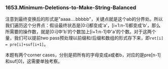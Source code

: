 ### 1653.Minimum-Deletions-to-Make-String-Balanced

注意到最终变换后的形式是"aaaa....bbbbb"，关键点就是这个ab的分界处。所以我们遍历这个分界点：假设最终状态是[0:i]都变成'a'，[i+1:n-1]都变成'b'，那么所需要的操作数，就是[0:i]中'b'的个数加上[i+1:n-1]中'a'的个数。对于这两个量，我们可以提前two pass预处理以前缀和/后缀和数组的形式存下来，即```ret[i] = pre[i]+suf[i+1]```。

本题有两个corner cases，分别是把所有的字母变成a或者b，对应的是pre[n-1]和suf[0]，这需要单独考察。
